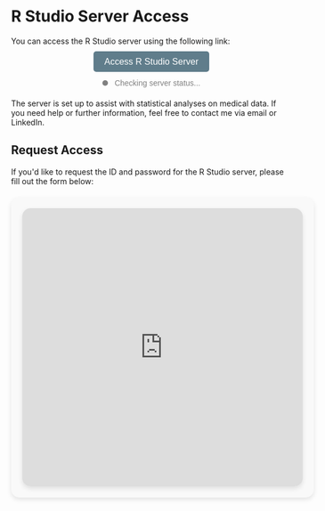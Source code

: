 # R Studio Server Access

You can access the R Studio server using the following link:

<div style="text-align: center; margin: 20px 0;">
  <a href="http://134.209.84.93:8787/" target="_blank" style="padding: 10px 20px; background-color: #607D8B; color: white; text-decoration: none; border-radius: 5px; font-family: Arial, sans-serif; font-size: 16px;">Access R Studio Server</a>
</div>

<div style="text-align: center; margin-bottom: 20px;">
  <span id="status-indicator" style="display: inline-block; width: 10px; height: 10px; background-color: grey; border-radius: 50%; margin-right: 8px;"></span>
  <span id="status-text" style="font-family: Arial, sans-serif; color: grey;">Checking server status...</span>
</div>

The server is set up to assist with statistical analyses on medical data. If you need help or further information, feel free to contact me via email or LinkedIn.

## Request Access

If you'd like to request the ID and password for the R Studio server, please fill out the form below:

<div style="width: 100%; max-width: 700px; margin: 20px auto; padding: 20px; background-color: #f9f9f9; border-radius: 15px; box-shadow: 0 4px 8px rgba(0, 0, 0, 0.1);">
    <iframe src="https://docs.google.com/forms/d/e/1FAIpQLSd2rWo541S8NnbbWnRoslqktEKN7Tu3F5P7-Ax5a_skCvip9A/viewform?embedded=true" 
            width="100%" 
            height="500" 
            frameborder="0" 
            style="border-radius: 15px; overflow: hidden; box-shadow: 0 4px 8px rgba(0, 0, 0, 0.1);">
    </iframe>
</div>

<script>
  function checkServerStatus() {
    // Ping the R Studio server with manual redirect handling
    fetch('http://134.209.84.93:8787/', {
        method: 'GET',
        redirect: 'manual'  // Don't follow redirects to the login page
      })
      .then(response => {
        if (response.status === 302 || response.status === 200) {
          // Server is online, update the status to green
          document.getElementById('status-indicator').style.backgroundColor = '#4CAF50';
          document.getElementById('status-text').innerText = 'Server is online';
          document.getElementById('status-text').style.color = '#4CAF50';
        } else {
          // Server is unreachable or status is different
          document.getElementById('status-indicator').style.backgroundColor = 'red';
          document.getElementById('status-text').innerText = 'Server is offline';
          document.getElementById('status-text').style.color = 'red';
        }
      })
      .catch(() => {
        // If the request fails, the server is offline
        document.getElementById('status-indicator').style.backgroundColor = 'red';
        document.getElementById('status-text').innerText = 'Server is offline';
        document.getElementById('status-text').style.color = 'red';
      });
  }

  // Check server status every 30 seconds
  setInterval(checkServerStatus, 30000);

  // Initial check when the page loads
  checkServerStatus();
</script>
